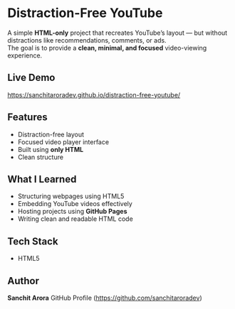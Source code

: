 #  Distraction-Free YouTube

A simple **HTML-only** project that recreates YouTube’s layout — but without distractions like recommendations, comments, or ads.  
The goal is to provide a **clean, minimal, and focused** video-viewing experience.

## Live Demo
https://sanchitaroradev.github.io/distraction-free-youtube/

## Features
- Distraction-free layout  
- Focused video player interface  
- Built using **only HTML**   
- Clean structure

## What I Learned
- Structuring webpages using HTML5  
- Embedding YouTube videos effectively  
- Hosting projects using **GitHub Pages**  
- Writing clean and readable HTML code  

## Tech Stack
- HTML5  

## Author
**Sanchit Arora** 
GitHub Profile (https://github.com/sanchitaroradev) 
